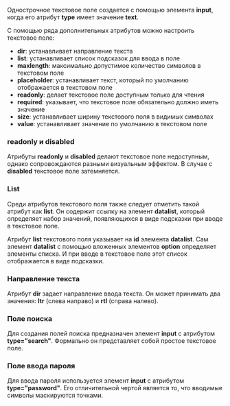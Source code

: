 Однострочное текстовое поле создается с помощью элемента **input**, когда его атрибут **type** имеет значение **text**.

С помощью ряда дополнительных атрибутов можно настроить текстовое поле:
- **dir**: устанавливает направление текста
- **list**: устанавливает список подсказок для ввода в поле
- **maxlength**: максимально допустимое количество символов в текстовом поле
- **placeholder**: устанавливает текст, который по умолчанию отображается в текстовом поле
- **readonly**: делает текстовое поле доступным только для чтения
- **required**: указывает, что текстовое поле обязательно должно иметь значение
- **size**: устанавливает ширину текстового поля в видимых символах
- **value**: устанавливает значение по умолчанию в текстовом поле

### readonly и disabled
Атрибуты **readonly** и **disabled** делают текстовое поле недоступным, однако сопровождаются разными визуальным эффектом. В случае с **disabled** текстовое поле затемняется.

### List
Среди атрибутов текстового поля также следует отметить такой атрибут как **list**. Он содержит ссылку на элемент **datalist**, который определяет набор значений, появляющихся в виде подсказки при вводе в текстовое поле.

Атрибут **list** текстового поля указывает на **id** элемента **datalist**. Сам элемент **datalist** с помощью вложенных элементов **option** определяет элементы списка. И при вводе в текстовое поле этот список отображается в виде подсказки.

### Направление текста
Атрибут **dir** задает направление ввода текста. Он может принимать два значения: **ltr** (слева направо) и **rtl** (справа налево).

### Поле поиска
Для создания полей поиска предназначен элемент **input** с атрибутом **type="search"**. Формально он представляет собой простое текстовое поле.

### Поле ввода пароля
Для ввода пароля используется элемент **input** с атрибутом **type="password"**. Его отличительной чертой является то, что вводимые символы маскируются точками.